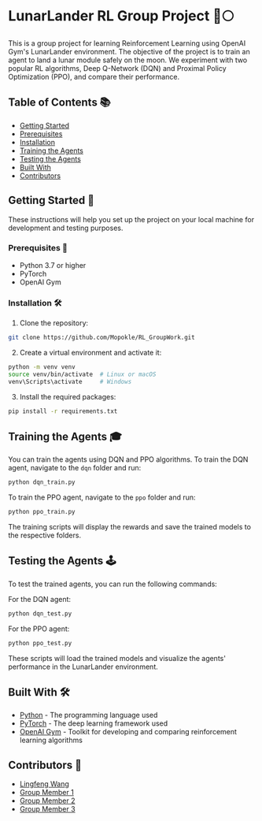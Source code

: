 LunarLander RL Group Project 🚀🌕
=================================

This is a group project for learning Reinforcement Learning using OpenAI Gym's LunarLander environment. The objective of the project is to train an agent to land a lunar module safely on the moon. We experiment with two popular RL algorithms, Deep Q-Network (DQN) and Proximal Policy Optimization (PPO), and compare their performance.

Table of Contents 📚
--------------------

*   [Getting Started](#getting-started)
*   [Prerequisites](#prerequisites)
*   [Installation](#installation)
*   [Training the Agents](#training-the-agents)
*   [Testing the Agents](#testing-the-agents)
*   [Built With](#built-with)
*   [Contributors](#contributors)

Getting Started 🌟
------------------

These instructions will help you set up the project on your local machine for development and testing purposes.

### Prerequisites 📝

*   Python 3.7 or higher
*   PyTorch
*   OpenAI Gym

### Installation 🛠️

1.  Clone the repository:

```bash
git clone https://github.com/Mopokle/RL_GroupWork.git
```

2.  Create a virtual environment and activate it:

```bash
python -m venv venv
source venv/bin/activate  # Linux or macOS
venv\Scripts\activate     # Windows
```

3.  Install the required packages:

```bash
pip install -r requirements.txt
```

Training the Agents 🎓
----------------------

You can train the agents using DQN and PPO algorithms. To train the DQN agent, navigate to the `dqn` folder and run:

```bash
python dqn_train.py
```

To train the PPO agent, navigate to the `ppo` folder and run:

```bash
python ppo_train.py
```

The training scripts will display the rewards and save the trained models to the respective folders.

Testing the Agents 🕹️
----------------------

To test the trained agents, you can run the following commands:

For the DQN agent:

```bash
python dqn_test.py
```

For the PPO agent:

```bash
python ppo_test.py
```

These scripts will load the trained models and visualize the agents' performance in the LunarLander environment.

Built With 🛠️
--------------

*   [Python](https://www.python.org/) - The programming language used
*   [PyTorch](https://pytorch.org/) - The deep learning framework used
*   [OpenAI Gym](https://gym.openai.com/) - Toolkit for developing and comparing reinforcement learning algorithms

Contributors 👥
---------------

*   [Lingfeng Wang](https://github.com/Mopokle)
*   [Group Member 1](https://github.com/group_member_1)
*   [Group Member 2](https://github.com/group_member_2)
*   [Group Member 3](https://github.com/group_member_3)